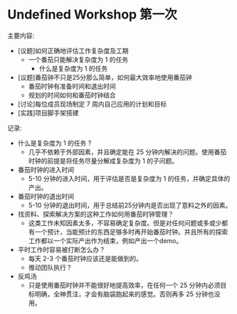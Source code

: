 # Undefined Workshop 第一次

主要内容:

 - [议题]如何正确地评估工作复杂度及工期
 	- 一个番茄只能解决复杂度为 1 的任务
 		- 什么是复杂度为 1 的任务
 - [议题]番茄钟不只是25分那么简单，如何最大效率地使用番茄钟
 	- 番茄时钟有准备时间和退出时间
 	- 规划的时间如何和番茄时钟结合
 - [讨论]每位成员现场制定 7 周内自己应用的计划和目标
 - [实践]项目脚手架搭建

记录:

 - 什么是复杂度为 1 的任务 ?
 	- 几乎不依赖于外部因素，并且确定能在 25 分钟内解决的问题。使用番茄时钟的前提是将任务尽量分解成复杂度为 1 的子问题。
 - 番茄时钟的进入时间
 	- 5-10 分钟的进入时间，用于评估是否是复杂度为 1 的任务，并确定具体的产出。
 - 番茄时钟的退出时间
 	- 5-10 分钟的退出时间，用于总结前25分钟内是否出现了意料之外的因素。
 - 找资料、探索解决方案的这种工作如何用番茄时钟管理？
	- 这类工作未知因素太多，不容易确定复杂度。但是对任何问题或多或少都有一个预计，当能预计的东西足够多时再开始番茄时钟。并且所有的探索工作都以一个实际产出作为结束，例如产出一个demo。
 - 平时工作时容易被打断怎么办？
 	- 每天 2-3 个番茄时钟应该还是能做到的。
 	- 推动团队执行？
 - 反鸡汤
 	- 只是使用番茄时钟并不能很好地提高效率，在任何一个 25 分钟内必须目标明确，全神贯注，才会有脑袋跑起来的感觉。否则再多 25 分钟也没用。


 	
 
